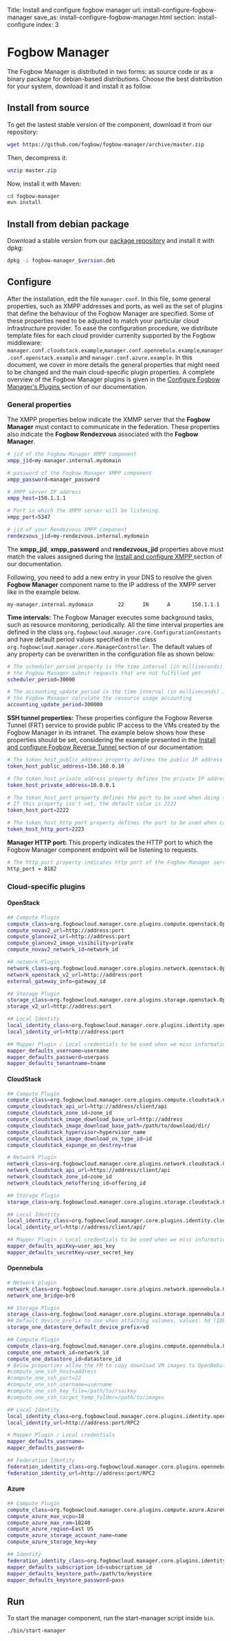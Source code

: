 Title: Install and configure fogbow manager
url: install-configure-fogbow-manager
save_as: install-configure-fogbow-manager.html
section: install-configure
index: 3

# Fogbow Manager

The Fogbow Manager is distributed in two forms: as source code or as a binary package for debian-based distributions. Choose the best distribution for your system, download it and install it as follow.

## Install from source
To get the lastest stable version of the component, download it from our repository:

```bash
wget https://github.com/fogbow/fogbow-manager/archive/master.zip
```

Then, decompress it:

```bash
unzip master.zip
```

Now, install it with Maven:

```bash
cd fogbow-manager
mvn install
```

## Install from debian package

Download a stable version from our <a href="http://downloads.fogbowcloud.org/stable/debian/">package repository</a> and install it with dpkg:

```bash
dpkg -i fogbow-manager_$version.deb
```

## Configure
After the installation, edit the file ```manager.conf```. In this file, some general properties, such as XMPP addresses and ports, as well as the set of plugins that define the behaviour of the Fogbow Manager are specified. Some of these properties need to be adjusted to match your particular cloud infrastructure provider. To ease the configuration procedure, we distribute template files for each cloud provider currenlty supported by the Fogbow middleware: ```manager.conf.cloudstack.example```,```manager.conf.opennebula.example```,```manager.conf.openstack.example``` and ```manager.conf.azure.example```. In this document, we cover in more details the general properties that might need to be changed and the main cloud-specific plugin properties. A complete overview of the Fogbow Manager plugins is given in the <a  href="/install-configure-plugins" target="_blank">Configure Fogbow Manager's Plugins </a> section of our documentation.

### General properties

The XMPP properties below indicate the XMMP server that the **Fogbow Manager** must contact to communicate in the federation. These properties also indicate the **Fogbow Rendezvous** associated with the **Fogbow Manager**.

```bash
# jid of the Fogbow Manager XMPP component
xmpp_jid=my-manager.internal.mydomain

# password of the Fogbow Manager XMPP component
xmpp_password=manager_password

# XMPP server IP address
xmpp_host=150.1.1.1

# Port in which the XMPP server will be listening.
xmpp_port=5347

# jid of your Rendezvous XMPP component
rendezvous_jid=my-rendezvous.internal.mydomain
```

The **xmpp_jid**, **xmpp_password** and **rendezvous_jid** properties above must match the values assigned during the <a  href="/install-configure-xmpp" target="_blank">Install and configure XMPP </a> section of our documentation.

Following, you need to add a new entry in your DNS to resolve the given **Fogbow Manager** component name to the IP address of the XMPP server like in the example below.

``` shell
my-manager.internal.mydomain        22      IN      A       150.1.1.1
```

**Time intervals:** The Fogbow Manager executes some background tasks, such as resource monitoring, periodically. All the time interval properties are defined in the class ```org.fogbowcloud.manager.core.ConfigurationConstants``` and have default period values specified in the class ```org.fogbowcloud.manager.core.ManagerController```. The default values of any property can be overwritten in the configuration file as shown below:

```bash
# The scheduler_period property is the time interval (in milliseconds) in which
# the Fogbow Manager submit requests that are not fulfilled yet
scheduler_period=30000

# The accounting_update_period is the time interval (in milliseconds) in which
# the Fogbow Manager calculate the resource usage accounting
accounting_update_period=300000
```

**SSH tunnel properties:** These properties configure the Fogbow Reverse Tunnel (FRT) service to provide public IP access to the VMs created by the Fogbow Manager in its intranet. The example below shows how these properties should be set, considering the example presented in the <a  href="/install-configure-frt" target="_blank">Install and configure Fogbow Reverse Tunnel </a> section of our documentation:

```bash
# The token_host_public_address property defines the public IP address of the FRT service
token_host_public_address=150.160.0.10

# The token_host_private_address property defines the private IP address of the FRT service
token_host_private_address=10.0.0.1

# The token_host_port property defines the port to be used when doing ssh.
# If this property isn't set, the default value is 2222
token_host_port=2222

# The token_host_http_port property defines the port to be used when communicating with the FRT
token_host_http_port=2223
```

**Manager HTTP port:** This property indicates the HTTP port to which the Fogbow Manager component endpoint will be listening to requests.

```bash
# The http_port property indicates http port of the Fogbow Manager service endpoint
http_port = 8182
```

### Cloud-specific plugins

#### OpenStack
```bash
## Compute Plugin
compute_class=org.fogbowcloud.manager.core.plugins.compute.openstack.OpenStackNovaV2ComputePlugin
compute_novav2_url=http://address:port
compute_glancev2_url=http://address:port
compute_glancev2_image_visibility=private
compute_novav2_network_id=network_id

## network Plugin
network_class=org.fogbowcloud.manager.core.plugins.network.openstack.OpenStackV2NetworkPlugin
network_openstack_v2_url=http://address:port
external_gateway_info=gateway_id

## Storage Plugin
storage_class=org.fogbowcloud.manager.core.plugins.storage.openstack.OpenStackV2StoragePlugin
storage_v2_url=http://address:port

## Local Identity
local_identity_class=org.fogbowcloud.manager.core.plugins.identity.openstack.KeystoneIdentityPlugin
local_identity_url=http://address:port

## Mapper Plugin / Local credentials to be used when we miss information about a given user
mapper_defaults_username=username
mapper_defaults_password=userpass
mapper_defaults_tenantname=tname
```

#### CloudStack
```bash
## Compute Plugin
compute_class=org.fogbowcloud.manager.core.plugins.compute.cloudstack.CloudStackComputePlugin
compute_cloudstack_api_url=http://address/client/api
compute_cloudstack_zone_id=zone_id
compute_cloudstack_image_download_base_url=http://address
compute_cloudstack_image_download_base_path=/path/to/download/dir/
compute_cloudstack_hypervisor=hypervisor_name
compute_cloudstack_image_download_os_type_id=id
compute_cloudstack_expunge_on_destroy=true

# Network Plugin
network_class=org.fogbowcloud.manager.core.plugins.network.cloudstack.CloudStackNetworkPlugin
network_cloudstack_api_url=https://address/client/api
network_cloudstack_zone_id=zone_id
network_cloudstack_netoffering_id=offering_id

## Storage Plugin
storage_class=org.fogbowcloud.manager.core.plugins.storage.cloudstack.CloudStackStoragePlugin

## Local Identity
local_identity_class=org.fogbowcloud.manager.core.plugins.identity.cloudstack.CloudStackIdentityPlugin
local_identity_url=http://address/client/api/

## Mapper Plugin / Local credentials to be used when we miss information about a given user
mapper_defaults_apiKey=user_api_key
mapper_defaults_secretKey=user_secret_key
```

#### Opennebula
```bash
# Network plugin
network_class=org.fogbowcloud.manager.core.plugins.network.opennebula.OpenNebulaNetworkPlugin
network_one_bridge=br0

## Storage Plugin
storage_class=org.fogbowcloud.manager.core.plugins.storage.opennebula.OpenNebulaStoragePlugin
## Default device prefix to use when attaching volumes, values: hd (IDE), sd (SCSI), vd (KVM), vxd (XEN)
storage_one_datastore_default_device_prefix=vd

## Compute Plugin
compute_class=org.fogbowcloud.manager.core.plugins.compute.opennebula.OpenNebulaComputePlugin compute_one_url=http://address:port/RPC2
compute_one_network_id=network_id
compute_one_datastore_id=datastore_id
# Below properties allow the FM to copy download VM images to OpenNebula controller machine (this is to be used when the FM and the OpenNebula controller run in different machines)
#compute_one_ssh_host=address
#compute_one_ssh_port=22
#compute_one_ssh_username=username
#compute_one_ssh_key_file=/path/to/rsa/key
#compute_one_ssh_target_temp_folder=/path/to/images

## Local Identity
local_identity_class=org.fogbowcloud.manager.core.plugins.identity.opennebula.OpenNebulaIdentityPlugin
local_identity_url=http://address:port/RPC2

# Mapper Plugin / Local credentials
mapper_defaults_username=
mapper_defaults_password=

## Federation Identity
federation_identity_class=org.fogbowcloud.manager.core.plugins.opennebula.OpenNebulaIdentityPlugin
federation_identity_url=http://address:port/RPC2

```
#### Azure

```bash
## Compute Plugin
compute_class=org.fogbowcloud.manager.core.plugins.compute.azure.AzureComputePlugin
compute_azure_max_vcpu=10
compute_azure_max_ram=10240
compute_azure_region=East US
compute_azure_storage_account_name=name
compute_azure_storage_key=key

## Identity
federation_identity_class=org.fogbowcloud.manager.core.plugins.identity.azure.AzureIdentityPlugin
mapper_defaults_subscription_id=subscription_id
mapper_defaults_keystore_path=/path/to/keystore
mapper_defaults_keystore_password=pass
```

## Run 
To start the manager component, run the start-manager script inside ```bin```.

```bash
./bin/start-manager
```
